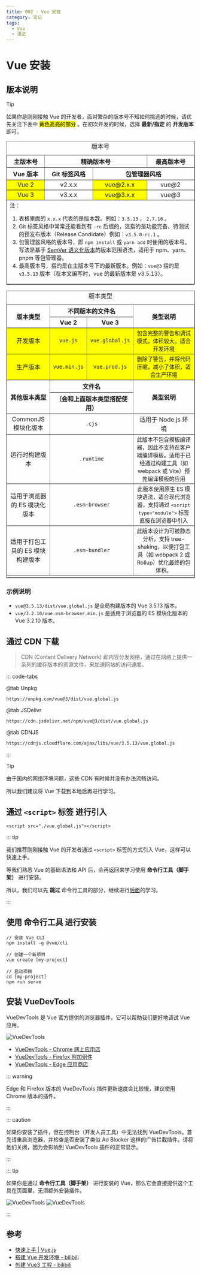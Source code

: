 ```yaml
---
title: 002 - Vue 安装
category: 笔记
tags:
  - Vue
  - 语法
---
```


# Vue 安装

## 版本说明

> [!tip]
>
> 如果你是刚刚接触 Vue 的开发者，面对繁杂的版本号不知如何挑选的时候，请优先关注下表中 <mark>黄色高亮的部分</mark> 。在初次开发的时候，选择 **最新/指定** 的 **开发版本** 即可。
> 

<table border=1>
  <caption>版本号</caption>
  <thead align="center">
    <tr>
      <th>主版本号</th>
      <th colspan=2>精确版本号</th>
      <th colspan=1>最高版本号</th>
    </tr>
    <tr>
      <th >Vue 版本</th>
      <th>Git 标签风格</th>
      <th colspan=2>包管理器风格</th>
    </tr>
  </thead>
  <tbody align="center">
    <tr>
      <td style="background: yellow;">Vue 2</td>
      <td>v2.x.x</td>
      <td style="background: yellow;">vue@2.x.x</td>
      <td>vue@2</td>
    </tr>
    <tr>
      <td style="background: yellow;">Vue 3</td>
      <td>v3.x.x</td>
      <td style="background: yellow;">vue@3.x.x</td>
      <td>vue@3</td>
    </tr>
  </tbody>
  <tfoot>
    <tr>
      <td colspan=4 align="left" style="font-size: 0.9rem;">
        <span>注：</span>
        <ol>
          <li>表格里面的 <code>x.x.x</code> 代表的是版本数。例如：<code>3.5.13</code> ， <code>2.7.16</code> 。</li>
          <li>Git 标签风格中常常还能看到有 <code>-rc</code> 后缀的，这指的是功能完备、待测试的预发布版本（Release Candidate）例如：<code>v3.5.0-rc.1</code> 。</li>
          <li>包管理器风格的版本号，即 <code>npm install</code> 或 <code>yarn add</code> 时使用的版本号。写法是基于 <a target="_blank" href="https://semver.org/lang/zh-CN/">SemVer 语义化版本</a>的版本范围语法，适用于 npm、yarn、pnpm 等包管理器。</li>
          <li>最高版本号，指的是在主版本号下的最新版本。例如：<code>vue@3</code> 指的是 <code>v3.5.13</code> 版本（在本文编写时，vue 的最新版本是 v3.5.13）。</li>
        </ol>
      </td>
    </tr>
  </tfoot>
</table>

<table border=1>
  <caption>版本类型</caption>
  <thead align="center">
    <tr>
      <th rowspan=2>版本类型</th>
      <th colspan=2>不同版本的文件名</th>
      <th rowspan=2>类型说明</th>
    </tr>
    <tr>
      <th>Vue 2</th>
      <th>Vue 3</th>
    </tr>
  </thead>
  <tbody align="center">
    <tr style="background: yellow;">
      <td>开发版本</td>
      <td><code>vue.js</code></td>
      <td><code>vue.global.js</code></td>
      <td style="font-size: 0.9rem;">包含完整的警告和调试模式，体积较大，适合开发环境</td>
    </tr>
    <tr style="background: yellow;">
      <td>生产版本</td>
      <td><code>vue.min.js</code></td>
      <td><code>vue.prod.js</code></td>
      <td style="font-size: 0.9rem;">删除了警告，并将代码压缩，减小了体积，适合生产环境</td>
    </tr>
  </tbody>
  <thead align="center">
    <tr>
      <th rowspan=2>其他版本类型</th>
      <th colspan=2>文件名</th>
      <th rowspan=2>类型说明</th>
    </tr>
    <tr>
      <th colspan=2>（会和上面版本类型搭配使用）</th>
    </tr>
  </thead>
  <tbody align="center">
    <tr>
      <td>CommonJS 模块化版本</td>
      <td colspan=2><code>.cjs</code></td>
      <td style="font-size: 1rem;">适用于 Node.js 环境</td>
    </tr>
    <tr>
      <td>运行时构建版本</td>
      <td colspan=2><code>.runtime</code></td>
      <td style="font-size: 0.9rem;">此版本不包含模板编译器，因此不支持在客户端编译模板。适用于已经通过构建工具（如 webpack 或 Vite）预先编译模板的应用</td>
    </tr>
    <tr>
      <td>适用于浏览器的 ES 模块化版本</td>
      <td colspan=2><code>.esm-browser</code></td>
      <td style="font-size: 0.9rem;">此版本使用原生 ES 模块语法，适合现代浏览器，支持通过 <code>&ltscript type="module"&gt</code> 标签直接在浏览器中引入</td>
    </tr>
    <tr>
      <td>适用于打包工具的 ES 模块构建版本</td>
      <td colspan=2><code>.esm-bundler</code></td>
      <td style="font-size: 0.9rem;">此版本设计为可被静态分析，支持 tree-shaking，以便打包工具（如 webpack 2 或 Rollup）优化最终的包体积。</td>
    </tr>
  </tbody>
  <tfoot>
    <tr>
      <td colspan=4 align="left" style="font-size: 0.8rem;">
      </td>
    </tr>
  </tfoot>
</table>

### 示例说明

- `vue@3.5.13/dist/vue.global.js` 是全局构建版本的 Vue 3.5.13 版本。
- `vue/3.2.10/vue.esm-browser.min.js` 是适用于浏览器的 ES 模块化版本的 Vue 3.2.10 版本。

## 通过 CDN 下载

> CDN (Content Delivery Network) 即内容分发网络，通过在网络上提供一系列的缓存版本的资源文件，来加速网站的访问速度。

::: code-tabs

@tab Unpkg
```shell:no-line-numbers
https://unpkg.com/vue@3/dist/vue.global.js
```

@tab JSDelivr
```shell:no-line-numbers
https://cdn.jsdelivr.net/npm/vue@3/dist/vue.global.js
```

@tab CDNJS
```shell:no-line-numbers
https://cdnjs.cloudflare.com/ajax/libs/vue/3.5.13/vue.global.js
```

:::

> [!tip]
>
> 由于国内的网络环境问题，这些 CDN 有时候并没有办法流畅访问。
>
> 所以我们建议将 Vue 下载到本地后再进行学习。
>

## 通过 **`<script>` 标签** 进行引入

```html:no-line-numbers
<script src="./vue.global.js"></script>
```

::: tip

我们推荐刚刚接触 Vue 的开发者通过 `<script>` 标签的方式引入 Vue，这样可以快速上手。

等我们熟悉 Vue 的基础语法和 API 后，会再返回来学习使用 **命令行工具（脚手架）** 进行安装。

所以，我们可以先 **跳过** 命令行工具的部分，继续进行[后面](#安装-vuedevtools)的学习。

:::

## 使用 **命令行工具** 进行安装

```bash:no-line-numbers
// 安装 Vue CLI
npm install -g @vue/cli

// 创建一个新项目
vue create [my-project]

// 启动项目
cd [my-project]
npm run serve
```

## 安装 VueDevTools

VueDevTools 是 Vue 官方提供的浏览器插件，它可以帮助我们更好地调试 Vue 应用。

![VueDevTools](./image/VueDevTools.png)

- [VueDevTools - Chrome 网上应用店](https://chrome.google.com/webstore/detail/vuejs-devtools/nhdogjmejiglipccpnnnanhbledajbpd)
- [VueDevTools - Firefox 附加组件](https://addons.mozilla.org/zh-CN/firefox/addon/vue-js-devtools/)
- [VueDevTools - Edge 应用商店](https://microsoftedge.microsoft.com/addons/detail/vuejs-devtools/olofadcdnkkjdfgjcmjaadnlehnnihnl)

::: warning

Edge 和 Firefox 版本的 VueDevTools 插件更新速度会比较慢，建议使用 Chrome 版本的插件。

:::

::: caution

如果你安装了插件，但在控制台（开发人员工具）中无法找到 VueDevTools。首先请重启浏览器，并检查是否安装了类似 Ad Blocker 这样的广告拦截插件。请将他们关闭，因为会影响到 VueDevTools 插件的正常显示。

:::

::: tip

如果你是通过 **命令行工具（脚手架）** 进行安装的 Vue，那么它会直接提供这个工具在页面里，无须额外安装插件。

![VueDevTools](./image/VueDevTools3.png)
![VueDevTools](./image/VueDevTools2.png)

:::

## 参考

- [快速上手 | Vue.js](https://cn.vuejs.org/guide/quick-start)
- [搭建 Vue 开发环境 - bilibili](https://www.bilibili.com/video/BV1Zy4y1K7SH?&p=4)
- [创建 Vue3 工程 - bilibili](https://www.bilibili.com/video/BV1Za4y1r7KE?p=3)
